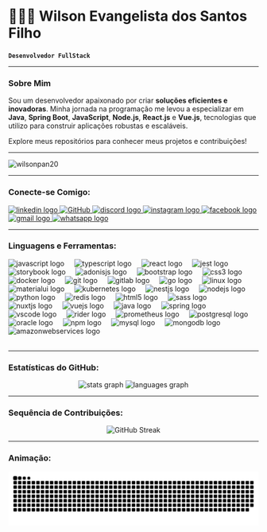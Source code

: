 # 👨🏻‍💻 Wilson Evangelista dos Santos Filho

**`Desenvolvedor FullStack`**

---

### Sobre Mim

Sou um desenvolvedor apaixonado por criar **soluções eficientes e inovadoras**. Minha jornada na programação me levou a especializar em **Java**, **Spring Boot**, **JavaScript**, **Node.js**, **React.js** e **Vue.js**, tecnologias que utilizo para construir aplicações robustas e escaláveis.

Explore meus repositórios para conhecer meus projetos e contribuições!

---

<p align="left"> 
    <img src="https://komarev.com/ghpvc/?username=wilsonpan20&label=Profile%20views&color=0e75b6&style=flat" alt="wilsonpan20" /> 
</p>

---

### Conecte-se Comigo:

<div align="left">
    <a href="https://www.linkedin.com/in/wilson-evangelista-dos-santos-filho-589063145" target="_blank" rel="noreferrer">
        <img src="https://raw.githubusercontent.com/maurodesouza/profile-readme-generator/master/src/assets/icons/social/linkedin/default.svg" width="52" height="40" alt="linkedin logo" />
    </a>
    <a href="https://github.com/wilsonpan20" target="_blank" rel="noreferrer">
        <img src="https://cdn.jsdelivr.net/npm/simple-icons@3.0.1/icons/github.svg" alt="GitHub" width="40" height="40"/>
    </a>
    <a href="https://discordapp.com/users/SEU_ID_DISCORD" target="_blank" rel="noreferrer">
        <img src="https://raw.githubusercontent.com/maurodesouza/profile-readme-generator/master/src/assets/icons/social/discord/default.svg" width="52" height="40" alt="discord logo" />
    </a>
    <a href="https://www.instagram.com/SEU_USUARIO_INSTAGRAM" target="_blank" rel="noreferrer">
        <img src="https://raw.githubusercontent.com/maurodesouza/profile-readme-generator/master/src/assets/icons/social/instagram/default.svg" width="52" height="40" alt="instagram logo" />
    </a>
    <a href="https://www.facebook.com/SEU_USUARIO_FACEBOOK" target="_blank" rel="noreferrer">
        <img src="https://raw.githubusercontent.com/maurodesouza/profile-readme-generator/master/src/assets/icons/social/facebook/default.svg" width="52" height="40" alt="facebook logo" />
    </a>
    <a href="mailto:SEU_EMAIL@dominio.com" target="_blank" rel="noreferrer">
        <img src="https://raw.githubusercontent.com/maurodesouza/profile-readme-generator/master/src/assets/icons/social/gmail/default.svg" width="52" height="40" alt="gmail logo" />
    </a>
    <a href="https://wa.me/SEU_NUMERO_WHATSAPP" target="_blank" rel="noreferrer">
        <img src="https://raw.githubusercontent.com/maurodesouza/profile-readme-generator/master/src/assets/icons/social/whatsapp/default.svg" width="52" height="40" alt="whatsapp logo" />
    </a>
</div>

---

### Linguagens e Ferramentas:

<div align="left">
    <img src="https://cdn.jsdelivr.net/gh/devicons/devicon/icons/javascript/javascript-original.svg" height="40" alt="javascript logo" />
    <img width="12" />
    <img src="https://cdn.jsdelivr.net/gh/devicons/devicon/icons/typescript/typescript-original.svg" height="40" alt="typescript logo" />
    <img width="12" />
    <img src="https://cdn.jsdelivr.net/gh/devicons/devicon/icons/react/react-original.svg" height="40" alt="react logo" />
    <img width="12" />
    <img src="https://cdn.jsdelivr.net/gh/devicons/devicon/icons/jest/jest-plain.svg" height="40" alt="jest logo" />
    <img width="12" />
    <img src="https://cdn.jsdelivr.net/gh/devicons/devicon/icons/storybook/storybook-original.svg" height="40" alt="storybook logo" />
    <img width="12" />
    <img src="https://cdn.jsdelivr.net/gh/devicons/devicon/icons/adonisjs/adonisjs-original.svg" height="40" alt="adonisjs logo" />
    <img width="12" />
    <img src="https://cdn.jsdelivr.net/gh/devicons/devicon/icons/bootstrap/bootstrap-original.svg" height="40" alt="bootstrap logo" />
    <img width="12" />
    <img src="https://cdn.jsdelivr.net/gh/devicons/devicon/icons/css3/css3-original.svg" height="40" alt="css3 logo" />
    <img width="12" />
    <img src="https://cdn.jsdelivr.net/gh/devicons/devicon/icons/docker/docker-original.svg" height="40" alt="docker logo" />
    <img width="12" />
    <img src="https://cdn.jsdelivr.net/gh/devicons/devicon/icons/git/git-original.svg" height="40" alt="git logo" />
    <img width="12" />
    <img src="https://cdn.jsdelivr.net/gh/devicons/devicon/icons/gitlab/gitlab-original.svg" height="40" alt="gitlab logo" />
    <img width="12" />
    <img src="https://cdn.jsdelivr.net/gh/devicons/devicon/icons/go/go-original.svg" height="40" alt="go logo" />
    <img width="12" />
    <img src="https://cdn.jsdelivr.net/gh/devicons/devicon/icons/linux/linux-original.svg" height="40" alt="linux logo" />
    <img width="12" />
    <img src="https://cdn.jsdelivr.net/gh/devicons/devicon/icons/materialui/materialui-original.svg" height="40" alt="materialui logo" />
    <img width="12" />
    <img src="https://cdn.jsdelivr.net/gh/devicons/devicon/icons/kubernetes/kubernetes-plain.svg" height="40" alt="kubernetes logo" />
    <img width="12" />
    <img src="https://cdn.jsdelivr.net/gh/devicons/devicon/icons/nestjs/nestjs-original.svg" height="40" alt="nestjs logo" />
    <img width="12" />
    <img src="https://cdn.jsdelivr.net/gh/devicons/devicon/icons/nodejs/nodejs-original.svg" height="40" alt="nodejs logo" />
    <img width="12" />
    <img src="https://cdn.jsdelivr.net/gh/devicons/devicon/icons/python/python-original.svg" height="40" alt="python logo" />
    <img width="12" />
    <img src="https://cdn.jsdelivr.net/gh/devicons/devicon/icons/redis/redis-original.svg" height="40" alt="redis logo" />
    <img width="12" />
    <img src="https://cdn.jsdelivr.net/gh/devicons/devicon/icons/html5/html5-original.svg" height="40" alt="html5 logo" />
    <img width="12" />
    <img src="https://cdn.jsdelivr.net/gh/devicons/devicon/icons/sass/sass-original.svg" height="40" alt="sass logo" />
    <img width="12" />
    <img src="https://cdn.jsdelivr.net/gh/devicons/devicon/icons/nuxtjs/nuxtjs-original.svg" height="40" alt="nuxtjs logo" />
    <img width="12" />
    <img src="https://cdn.jsdelivr.net/gh/devicons/devicon/icons/vuejs/vuejs-original.svg" height="40" alt="vuejs logo" />
    <img width="12" />
    <img src="https://cdn.jsdelivr.net/gh/devicons/devicon/icons/java/java-original.svg" height="40" alt="java logo" />
    <img width="12" />
    <img src="https://cdn.jsdelivr.net/gh/devicons/devicon/icons/spring/spring-original.svg" height="40" alt="spring logo" />
    <img width="12" />
    <img src="https://cdn.jsdelivr.net/gh/devicons/devicon/icons/vscode/vscode-original.svg" height="40" alt="vscode logo" />
    <img width="12" />
    <img src="https://cdn.jsdelivr.net/gh/devicons/devicon/icons/rider/rider-original.svg" height="40" alt="rider logo" />
    <img width="12" />
    <img src="https://cdn.jsdelivr.net/gh/devicons/devicon/icons/prometheus/prometheus-original.svg" height="40" alt="prometheus logo" />
    <img width="12" />
    <img src="https://cdn.jsdelivr.net/gh/devicons/devicon/icons/postgresql/postgresql-original.svg" height="40" alt="postgresql logo" />
    <img width="12" />
    <img src="https://cdn.jsdelivr.net/gh/devicons/devicon/icons/oracle/oracle-original.svg" height="40" alt="oracle logo" />
    <img width="12" />
    <img src="https://cdn.jsdelivr.net/gh/devicons/devicon/icons/npm/npm-original-wordmark.svg" height="40" alt="npm logo" />
    <img width="12" />
    <img src="https://cdn.jsdelivr.net/gh/devicons/devicon/icons/mysql/mysql-original.svg" height="40" alt="mysql logo" />
    <img width="12" />
    <img src="https://cdn.jsdelivr.net/gh/devicons/devicon/icons/mongodb/mongodb-original.svg" height="40" alt="mongodb logo" />
    <img width="12" />
    <img src="https://cdn.jsdelivr.net/gh/devicons/devicon/icons/amazonwebservices/amazonwebservices-line-wordmark.svg" height="40" alt="amazonwebservices logo" />
</div>

<br clear="both">

---

### Estatísticas do GitHub:

<div align="center">
    <img src="https://github-readme-stats.vercel.app/api?username=wilsonpan20&hide_title=false&hide_rank=false&show_icons=true&include_all_commits=true&count_private=true&disable_animations=false&theme=gruvbox_light&locale=en&hide_border=false&order=1" height="150" alt="stats graph" />
    <img src="https://github-readme-stats.vercel.app/api/top-langs?username=wilsonpan20&locale=en&hide_title=false&layout=compact&card_width=320&langs_count=5&theme=gruvbox_light&hide_border=false&order=2" height="150" alt="languages graph" />
</div>

---

### Sequência de Contribuições:

<div align="center">
    <img src="https://github-readme-streak-stats.herokuapp.com/?user=wilsonpan20&theme=dark" alt="GitHub Streak" />
</div>

---

### Animação:

<div align="center">
    <img src="https://raw.githubusercontent.com/angelicaweiler/angelicaweiler/output/snake.svg" alt="Snake animation" />
</div>
